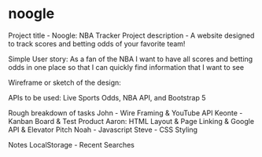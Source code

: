 # noogle

Project title - Noogle: NBA Tracker
Project description - A website designed to track scores and betting odds of your favorite team!

Simple User story:
As a fan of the NBA
I want to have all scores and betting odds in one place
so that I can quickly find information that I want to see

Wireframe or sketch of the design:

APIs to be used:
Live Sports Odds, NBA API, and Bootstrap 5

Rough breakdown of tasks
John - Wire Framing & YouTube API
Keonte - Kanban Board & Test Product
Aaron: HTML Layout & Page Linking & Google API & Elevator Pitch
Noah - Javascript
Steve - CSS Styling

Notes
LocalStorage - Recent Searches

